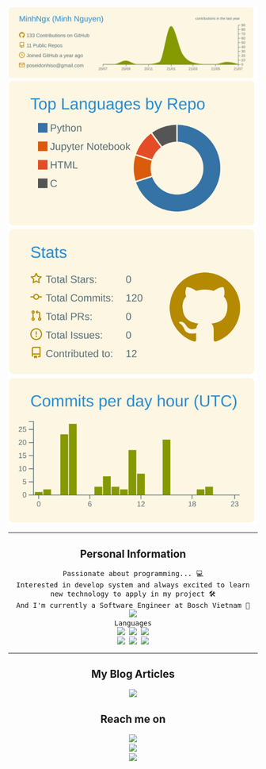 <p  align="center">
  <img src="https://github.com/minhngx/minhngx/blob/master/profile-summary-card-output/solarized/0-profile-details.svg">
  </br>
  <img src="https://github.com/minhngx/minhngx/blob/master/profile-summary-card-output/solarized/1-repos-per-language.svg">
  <img src="https://github.com/minhngx/minhngx/blob/master/profile-summary-card-output/solarized/3-stats.svg">
  <img src="https://github.com/minhngx/minhngx/blob/master/profile-summary-card-output/solarized/4-productive-time.svg">
  </br>
</p>

---
<h2 align="center">Personal Information</h2>
<p align="center">
  <samp>Passionate about programming... 💻<br>
  Interested in develop system and always excited to learn new technology to apply in my project 🛠️ <br>And I'm currently a Software Engineer at Bosch Vietnam 💼<br>
  <img src="https://komarev.com/ghpvc/?username=minhngx">
  <br>
  Languages<br>
    <img src="https://img.shields.io/badge/C-00599C?style=for-the-badge&logo=c&logoColor=white">
    <img src="https://img.shields.io/badge/C%2B%2B-00599C?style=for-the-badge&logo=c%2B%2B&logoColor=white">
    <img src="https://img.shields.io/badge/MySQL-00000F?style=for-the-badge&logo=mysql&logoColor=white"><br>
    <img src="https://img.shields.io/badge/Python-3776AB?style=for-the-badge&logo=python&logoColor=white">
    <img src="https://img.shields.io/badge/HTML5-E34F26?style=for-the-badge&logo=html5&logoColor=white">
    <img src="https://img.shields.io/badge/CSS3-1572B6?style=for-the-badge&logo=css3&logoColor=white">
  </samp>
  <br> 
</p>

---
<h2 align="center">My Blog Articles</h2>
<p align="center">
  <a href="https://minhngx.github.io/" target="_blank"><img src="https://img.shields.io/badge/Myblog%3A-minhngx.github.io-8B008B?style=for-the-badge&logo=github"/><a>
</p>

<h2  align="center">Reach me on</h2>
<p align="center">
  <a href="https://www.linkedin.com/in/minhngx" target="_blank"><img src="https://img.shields.io/badge/Linkedin-minhngx-red?style=social&logo=linkedin" /></a><br>
  <a href="https://www.facebook.com/minhzminh" target="_blank"><img src="https://img.shields.io/badge/Facebook-minhzminh-red?style=social&logo=facebook" /></a><br>
  <a href="https://www.youtube.com/channel/UCjZ9kjVhbn6tRY2juZIPu7A" target="_blank"><img src="https://img.shields.io/badge/Youtube-Van%20Minh-red?style=social&logo=youtube" /></a>
  
</p>
